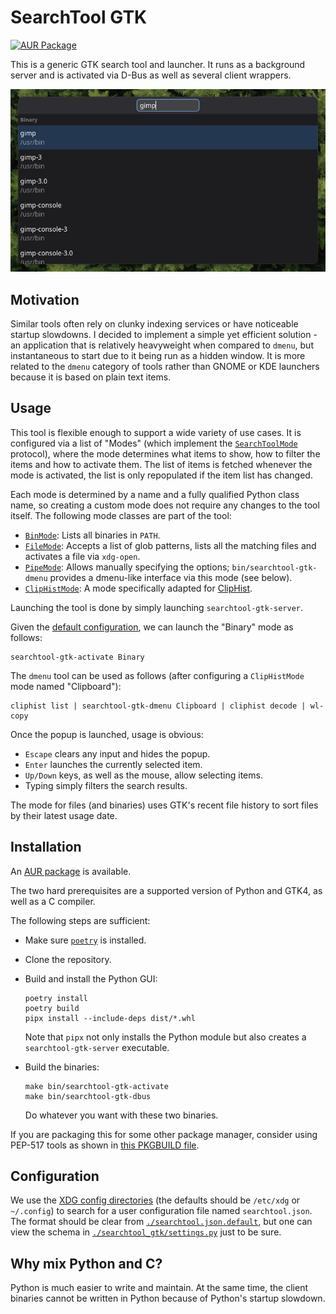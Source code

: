 # SearchTool GTK

[![AUR Package](https://img.shields.io/aur/version/searchtool-gtk)](https://aur.archlinux.org/packages/searchtool-gtk)

This is a generic GTK search tool and launcher. It runs as a background server and is activated via D-Bus as well as several client wrappers.

![Screenshot](./screenshot.png)

## Motivation

Similar tools often rely on clunky indexing services or have noticeable startup slowdowns. I decided to implement a simple yet efficient solution - an application that is relatively heavyweight when compared to `dmenu`, but instantaneous to start due to it being run as a hidden window. It is more related to the `dmenu` category of tools rather than GNOME or KDE launchers because it is based on plain text items.

## Usage

This tool is flexible enough to support a wide variety of use cases. It is configured via a list of "Modes" (which implement the [`SearchToolMode`](./searchtool_gtk/mode.py) protocol), where the mode determines what items to show, how to filter the items and how to activate them. The list of items is fetched whenever the mode is activated, the list is only repopulated if the item list has changed.

Each mode is determined by a name and a fully qualified Python class name, so creating a custom mode does not require any changes to the tool itself. The following mode classes are part of the tool:

* [`BinMode`](./searchtool_gtk/modes/bin.py): Lists all binaries in `PATH`.
* [`FileMode`](./searchtool_gtk/modes/file.py): Accepts a list of glob patterns, lists all the matching files and activates a file via `xdg-open`.
* [`PipeMode`](./searchtool_gtk/modes/pipe.py): Allows manually specifying the options; `bin/searchtool-gtk-dmenu` provides a dmenu-like interface via this mode (see below).
* [`ClipHistMode`](./searchtool_gtk/modes/cliphist.py): A mode specifically adapted for [ClipHist](https://github.com/sentriz/cliphist).

Launching the tool is done by simply launching `searchtool-gtk-server`.

Given the [default configuration]('./searchtool.json.default'), we can launch the "Binary" mode as follows:
```
searchtool-gtk-activate Binary
```

The `dmenu` tool can be used as follows (after configuring a `ClipHistMode` mode named "Clipboard"):
```
cliphist list | searchtool-gtk-dmenu Clipboard | cliphist decode | wl-copy
```

Once the popup is launched, usage is obvious:

* `Escape` clears any input and hides the popup.
* `Enter` launches the currently selected item.
* `Up/Down` keys, as well as the mouse, allow selecting items.
* Typing simply filters the search results.

The mode for files (and binaries) uses GTK's recent file history to sort files by their latest usage date.

## Installation

An [AUR package](https://aur.archlinux.org/packages/searchtool-gtk) is available.

The two hard prerequisites are a supported version of Python and GTK4, as well as a C compiler.

The following steps are sufficient:

* Make sure [`poetry`](https://python-poetry.org/) is installed.
* Clone the repository.

* Build and install the Python GUI:
    ```
    poetry install
    poetry build
    pipx install --include-deps dist/*.whl
    ```

    Note that `pipx` not only installs the Python module but also creates a `searchtool-gtk-server` executable.

* Build the binaries:
    ```
    make bin/searchtool-gtk-activate
    make bin/searchtool-gtk-dbus
    ```

    Do whatever you want with these two binaries.

If you are packaging this for some other package manager, consider using PEP-517 tools as shown in [this PKGBUILD file](https://aur.archlinux.org/cgit/aur.git/tree/PKGBUILD?h=searchtool-gtk).

## Configuration

We use the [XDG config directories](https://specifications.freedesktop.org/basedir-spec/basedir-spec-latest.html) (the defaults should be `/etc/xdg` or `~/.config`) to search for a user configuration file named `searchtool.json`. The format should be clear from [`./searchtool.json.default`](./searchtool.json.default), but one can view the schema in [`./searchtool_gtk/settings.py`](./searchtool_gtk/settings.py) just to be sure.

## Why mix Python and C?

Python is much easier to write and maintain. At the same time, the client binaries cannot be written in Python because of Python's startup slowdown.
